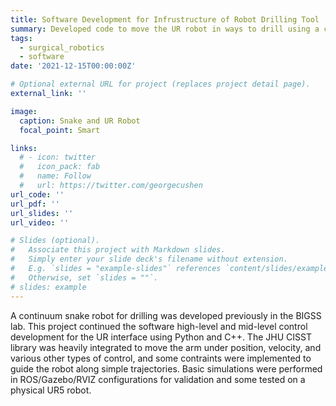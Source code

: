 ```yaml
---
title: Software Development for Infrustructure of Robot Drilling Tool
summary: Developed code to move the UR robot in ways to drill using a cable-driven continuum Snake Robot
tags:
  - surgical_robotics
  - software
date: '2021-12-15T00:00:00Z'

# Optional external URL for project (replaces project detail page).
external_link: ''

image:
  caption: Snake and UR Robot
  focal_point: Smart

links:
  # - icon: twitter
  #   icon_pack: fab
  #   name: Follow
  #   url: https://twitter.com/georgecushen
url_code: ''
url_pdf: ''
url_slides: ''
url_video: ''

# Slides (optional).
#   Associate this project with Markdown slides.
#   Simply enter your slide deck's filename without extension.
#   E.g. `slides = "example-slides"` references `content/slides/example-slides.md`.
#   Otherwise, set `slides = ""`.
# slides: example
---
```


A continuum snake robot for drilling was developed previously in the BIGSS lab. This project continued the software high-level and mid-level control development for the UR interface using Python and C++. The JHU CISST library was heavily integrated to move the arm under position, velocity, and various other types of control, and some contraints were implemented to guide the robot along simple trajectories. Basic simulations were performed in ROS/Gazebo/RVIZ configurations for validation and some tested on a physical UR5 robot.